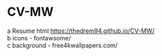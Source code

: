 # CV-MW
a Resume html https://thedrem94.github.io/CV-MW/ <br>
b icons - fontawsome/ <br>
c background - free4kwallpapers.com/ <br>

